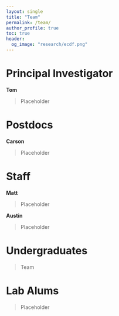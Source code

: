 ```yaml
---
layout: single
title: "Team"
permalink: /team/
author_profile: true
toc: true
header:
  og_image: "research/ecdf.png"
---
```


# Principal Investigator

**Tom**
> Placeholder

# Postdocs

**Carson**
> Placeholder

# Staff

**Matt**
> Placeholder

**Austin**
> Placeholder

# Undergraduates
> Team

# Lab Alums
> Placeholder